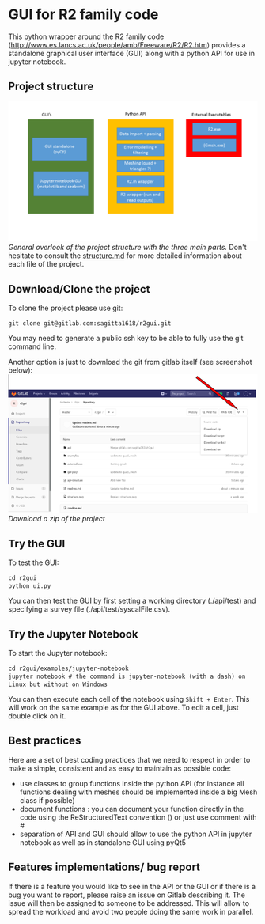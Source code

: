 GUI for R2 family code
======================

This python wrapper around the R2 family code (http://www.es.lancs.ac.uk/people/amb/Freeware/R2/R2.htm)
provides a standalone graphical user interface (GUI) along with a python API for use in jupyter notebook.


Project structure
-----------------

![project structure](structure.png)*General overlook of the project structure with the three main parts.*
Don't hesitate to consult the [structure.md](structure.md) for more detailed information about each file of the project.


Download/Clone the project
-----
To clone the project please use git:

```
git clone git@gitlab.com:sagitta1618/r2gui.git
```

You may need to generate a public ssh key to be able to fully use the git command line.

Another option is just to download the git from gitlab itself (see screenshot below):
![download project](download.png)*Download a zip of the project*


Try the GUI
-----

To test the GUI:
```
cd r2gui
python ui.py
```
You can then test the GUI by first setting a working directory (./api/test) and specifying a survey file (./api/test/syscalFile.csv).


Try the Jupyter Notebook
----
To start the Jupyter notebook:
```
cd r2gui/examples/jupyter-notebook
jupyter notebook # the command is jupyter-notebook (with a dash) on Linux but without on Windows
```

You can then execute each cell of the notebook using ```Shift + Enter```. This will work on the same example as for the GUI above.
To edit a cell, just double click on it.



Best practices
--------------

Here are a set of best coding practices that we need to respect in order to make a
simple, consistent and as easy to maintain as possible code:

- use classes to group functions inside the python API (for instance all functions dealing with meshes should be implemented inside a big Mesh class if possible)
- document functions : you can document your function directly in the code using the ReStructuredText convention (<link needed>) or just use comment with #
- separation of API and GUI should allow to use the python API in jupyter notebook as well as in standalone GUI using pyQt5



Features implementations/ bug report
----
If there is a feature you would like to see in the API or the GUI or if there is a bug you want to report,
 please raise an issue on Gitlab describing it.
The issue will then be assigned to someone to be addressed. This will allow to spread the workload and avoid
two people doing the same work in parallel.




